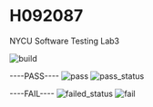 
# H092087
NYCU Software Testing Lab3

![build](https://travis-ci.com/dcfvgb123456/H092087.svg?branch=main)

----PASS----
![pass](https://user-images.githubusercontent.com/27950822/112314782-64698080-8ce4-11eb-9669-2ccfd7a98f3a.PNG)
![pass_status](https://user-images.githubusercontent.com/27950822/112314783-64698080-8ce4-11eb-8cfc-9ab25aa3a89a.PNG)

----FAIL----
![failed_status](https://user-images.githubusercontent.com/27950822/112314776-63385380-8ce4-11eb-882f-c22f5826b275.PNG)
![fail](https://user-images.githubusercontent.com/27950822/112314786-65021700-8ce4-11eb-964c-6ddf09941f4a.PNG)

